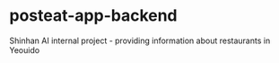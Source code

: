 # posteat-app-backend
Shinhan AI internal project - providing information about restaurants in Yeouido
